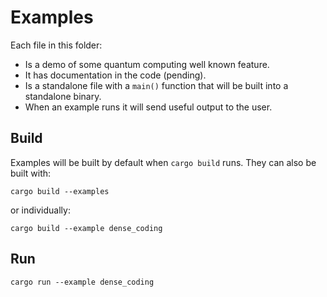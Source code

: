 # Examples

Each file in this folder:
- Is a demo of some quantum computing well known feature.
- It has documentation in the code (pending).
- Is a standalone file with a `main()` function that will be built into a standalone binary.
- When an example runs it will send useful output to the user.

## Build

Examples will be built by default when `cargo build` runs. They can also be built with:

```
cargo build --examples
```

or individually:

```
cargo build --example dense_coding
```

## Run

```
cargo run --example dense_coding
```
